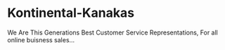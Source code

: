 Kontinental-Kanakas
===================

We Are This Generations Best Customer Service Representations, For all online buisness sales...
